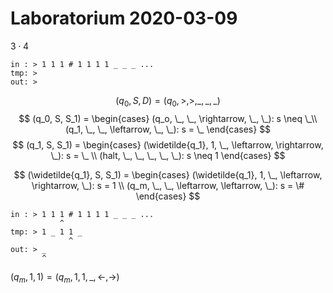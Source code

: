 # Laboratorium 2020-03-09

$3 \cdot 4$

`in : > 1 1 1 # 1 1 1 1 _ _ _ ...`\
`tmp: >               `\
`out: >               `


$$
(q_0, S, D) = (q_0, >, >, \_, \_, \_)
$$
$$
(q_0, S, S_1) =
\begin{cases}
  (q_o, \_, \_, \rightarrow, \_, \_): s \neq \_\\
  (q_1, \_, \_, \leftarrow, \_, \_): s = \_
\end{cases}
$$
$$
(q_1, S, S_1) =
\begin{cases}
  (\widetilde{q_1}, 1, \_, \leftarrow, \rightarrow, \_): s = \_ \\
  (halt, \_, \_, \_, \_, \_): s \neq 1
\end{cases}
$$

$$
(\widetilde{q_1}, S, S_1) =
\begin{cases}
  (\widetilde{q_1}, 1, \_, \leftarrow, \rightarrow, \_): s = 1 \\
  (q_m, \_, \_, \leftarrow, \leftarrow, \_): s = \#
\end{cases}
$$
```
in : > 1 1 1 # 1 1 1 1 _ _ _ ...
           ^
tmp: > 1 _ 1 1 _
             ^
out: > _
       ^
```

$(q_m, 1, 1) = (q_m, 1, 1, \_, \leftarrow, \rightarrow)$

